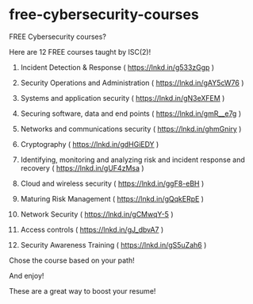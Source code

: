 # free-cybersecurity-courses
 FREE Cybersecurity courses?

Here are 12 FREE courses taught by ISC(2)! 

1. Incident Detection & Response ( https://lnkd.in/g533zGgp ) 

2. Security Operations and Administration ( https://lnkd.in/gAY5cW76 ) 

3. Systems and application security ( https://lnkd.in/gN3eXFEM ) 

4. Securing software, data and end points ( https://lnkd.in/gmR__e7g ) 

5. Networks and communications security ( https://lnkd.in/ghmGniry )

6. Cryptography ( https://lnkd.in/gdHGiEDY ) 

7. Identifying, monitoring and analyzing risk and incident response and recovery ( https://lnkd.in/gUF4zMsa ) 

8. Cloud and wireless security ( https://lnkd.in/ggF8-eBH ) 

9. Maturing Risk Management ( https://lnkd.in/gQqkERpE ) 

10. Network Security ( https://lnkd.in/gCMwqY-5 )

11. Access controls ( https://lnkd.in/gJ_dbvA7 ) 

12. Security Awareness Training ( https://lnkd.in/gS5uZah6 ) 

Chose the course based on your path!

And enjoy!

These are a great way to boost your resume!
